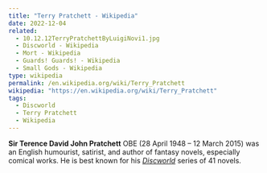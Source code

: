 ```yaml
---
title: "Terry Pratchett - Wikipedia"
date: 2022-12-04
related:
  - 10.12.12TerryPratchettByLuigiNovi1.jpg
  - Discworld - Wikipedia
  - Mort - Wikipedia
  - Guards! Guards! - Wikipedia
  - Small Gods - Wikipedia
type: wikipedia
permalink: /en.wikipedia.org/wiki/Terry_Pratchett
wikipedia: "https://en.wikipedia.org/wiki/Terry_Pratchett"
tags:
  - Discworld
  - Terry Pratchett
  - Wikipedia
---
```

**Sir Terence David John Pratchett** OBE (28 April 1948 – 12 March 2015) was an English humourist, satirist, and author of fantasy novels, especially comical works. He is best known for his *[Discworld](/en.wikipedia.org/wiki/Discworld)* series of 41 novels.